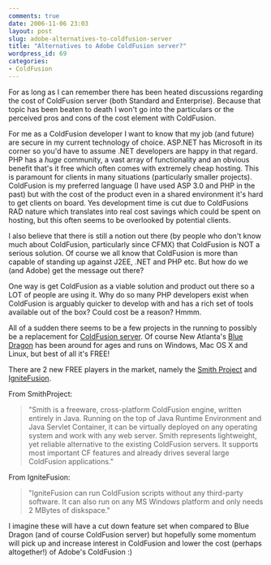 ```yaml
---
comments: true
date: 2006-11-06 23:03
layout: post
slug: adobe-alternatives-to-coldfusion-server
title: "Alternatives to Adobe ColdFusion server?"
wordpress_id: 69
categories:
- ColdFusion
---
```


For as long as I can remember there has been heated discussions regarding the cost of ColdFusion server (both Standard and Enterprise). Because that topic has been beaten to death I won't go into the particulars or the perceived pros and cons of the cost element with ColdFusion.




For me as a ColdFusion developer I want to know that my job (and future) are secure in my current technology of choice. ASP.NET has Microsoft in its corner so you'd have to assume .NET developers are happy in that regard. PHP has a _huge_ community, a vast array of functionality and an obvious benefit that's it free which often comes with extremely cheap hosting. This is paramount for clients in many situations (particularly smaller projects). ColdFusion is my preferred language (I have used ASP 3.0 and PHP in the past) but with the cost of the product even in a shared environment it's hard to get clients on board. Yes development time is cut due to ColdFusions RAD nature which translates into real cost savings which could be spent on hosting, but this often seems to be overlooked by potential clients.




I also believe that there is still a notion out there (by people who don't know much about ColdFusion, particularly since CFMX) that ColdFusion is NOT a serious solution. Of course we all know that ColdFusion is more than capable of standing up against J2EE, .NET and PHP etc. But how do we (and Adobe) get the message out there?




One way is get ColdFusion as a viable solution and product out there so a LOT of people are using it. Why do so many PHP developers exist when ColdFusion is arguably quicker to develop with and has a rich set of tools available out of the box? Could cost be a reason? Hmmm.




All of a sudden there seems to be a few projects in the running to possibly be a replacement for [ColdFusion server](http://www.adobe.com/products/coldfusion/). Of course New Atlanta's [Blue Dragon](http://www.newatlanta.com/products/bluedragon/index.cfm) has been around for ages and runs on Windows, Mac OS X and Linux, but best of all it's FREE!




There are 2 new FREE players in the market, namely the [Smith Project](http://www.smithproject.org/) and [IgniteFusion](http://www.ignitefusion.com/).




From SmithProject:




> "Smith is a freeware, cross-platform ColdFusion engine, written entirely in Java. Running on the top of Java Runtime Environment and Java Servlet Container, it can be virtually deployed on any operating system and work with any web server. Smith represents lightweight, yet reliable alternative to the existing ColdFusion servers. It supports most important CF features and already drives several large ColdFusion applications."
>
>





From IgniteFusion:




> "IgniteFusion can run ColdFusion scripts without any third-party software. It can also run on any MS Windows platform and only needs 2 MBytes of diskspace."
>
>





I imagine these will have a cut down feature set when compared to Blue Dragon (and of course ColdFusion server) but hopefully some momentum will pick up and increase interest in ColdFusion and lower the cost (perhaps altogether!) of Adobe's ColdFusion :)




